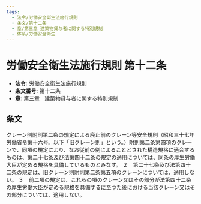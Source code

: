 ```yaml
---
tags:
  - 法令/労働安全衛生法施行規則
  - 条文/第十二条
  - 章/第三章_建築物貸与者に関する特別規制
  - 体系/労働安全衛生
---
```

# 労働安全衛生法施行規則 第十二条

- **法令:** 労働安全衛生法施行規則
- **条文番号:** 第十二条
- **章:** 第三章　建築物貸与者に関する特別規制

## 条文
クレーン則附則第二条の規定による廃止前のクレーン等安全規則（昭和三十七年労働省令第十六号。以下「旧クレーン則」という。）附則第二条第四項のクレーンで、同項の規定により、なお従前の例によることとされた構造規格に適合するものは、第二十七条及び法第四十二条の規定の適用については、同条の厚生労働大臣が定める規格を具備しているものとみなす。
２　第二十七条及び法第四十二条の規定は、旧クレーン則附則第二条第五項のクレーンについては、適用しない。
３　前二項の規定は、これらの項のクレーン又はその部分が法第四十二条の厚生労働大臣が定める規格を具備するに至つた後における当該クレーン又はその部分については、適用しない。

